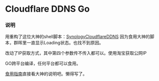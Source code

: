 # Cloudflare DDNS Go

### 说明
用重构了这位大神的shell脚本：[SynologyCloudflareDDNS](https://github.com/joshuaavalon/SynologyCloudflareDDNS)
因为食用大神的脚本，群晖里一直显示Loading状态。也找不到原因。

改动了IP获取方式，其中第四个参数传不传入都可以。使用淘宝获取公网IP

GO跨平台编译，任何平台都可以食用。

[食用指南](https://github.com/joshuaavalon/SynologyCloudflareDDNS)直接看大神的说明吧。懒得写了。
